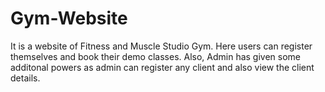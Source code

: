 # Gym-Website
It is a website of Fitness and Muscle Studio Gym. Here users can register themselves and book their demo classes. Also, Admin has given some additonal powers as admin can register any client and also view the client details.
